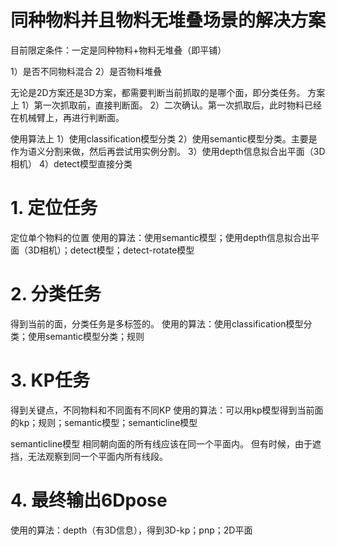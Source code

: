 # 同种物料并且物料无堆叠场景的解决方案

目前限定条件：一定是同种物料+物料无堆叠（即平铺）

1）是否不同物料混合
2）是否物料堆叠


无论是2D方案还是3D方案，都需要判断当前抓取的是哪个面，即分类任务。
方案上
1）第一次抓取前，直接判断面。
2）二次确认。第一次抓取后，此时物料已经在机械臂上，再进行判断面。


使用算法上
1）使用classification模型分类
2）使用semantic模型分类。主要是作为语义分割来做，然后再尝试用实例分割。
3）使用depth信息拟合出平面（3D相机）
4）detect模型直接分类



# 1. 定位任务
定位单个物料的位置
使用的算法：使用semantic模型；使用depth信息拟合出平面（3D相机）；detect模型；detect-rotate模型


# 2. 分类任务
得到当前的面，分类任务是多标签的。
使用的算法：使用classification模型分类；使用semantic模型分类；规则



# 3. KP任务
得到关键点，不同物料和不同面有不同KP
使用的算法：可以用kp模型得到当前面的kp；规则；semantic模型；semanticline模型



semanticline模型
相同朝向面的所有线应该在同一个平面内。
但有时候，由于遮挡，无法观察到同一个平面内所有线段。



# 4. 最终输出6Dpose
使用的算法：depth（有3D信息），得到3D-kp；pnp；2D平面


